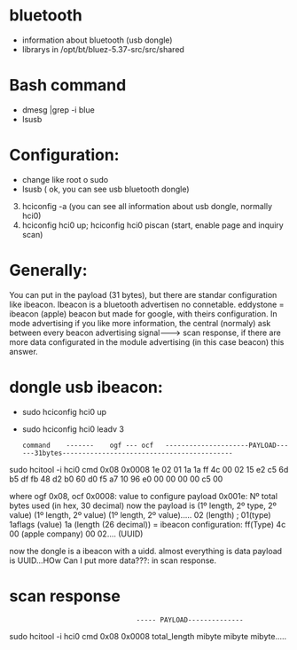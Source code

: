 # bluetooth
- information about bluetooth (usb dongle)
- librarys in /opt/bt/bluez-5.37-src/src/shared

# Bash command
- dmesg |grep -i blue
- lsusb


# Configuration:

- change like root o sudo
- lsusb ( ok, you can see usb bluetooth dongle)
3. hciconfig -a (you can see all information about usb dongle, normally hci0)
4. hciconfig hci0 up; hciconfig hci0 piscan (start, enable page and inquiry scan)

# Generally:
You can put in the payload (31 bytes), but there are standar configuration like ibeacon. Ibeacon is a bluetooth advertisen no connetable. eddystone = ibeacon (apple) beacon but made for google, with theirs configuration. 
In mode advertising if you like more information, the central (normaly) ask between every beacon advertising signal---> scan response, if there are more data configurated in the module advertising (in this case beacon) this answer.

# dongle usb ibeacon:
- sudo hciconfig hci0 up
- sudo hciconfig hci0 leadv 3

      command    -------    ogf --- ocf   ---------------------PAYLOAD------31bytes-------------------------------------------     
      
sudo hcitool -i hci0 cmd 0x08 0x0008 1e 02 01 1a 1a ff 4c 00 02 15 e2 c5 6d b5 df fb 48 d2 b0 60 d0 f5 a7 10 96 e0 00 00 00 00 c5 00

where  ogf 0x08, ocf 0x0008:  value to configure payload 
      0x001e: Nº total bytes used (in hex, 30 decimal)
      now the payload is (1º length, 2º type, 2º value) (1º length, 2º value) (1º length, 2º value)..... 
      02 (length) ; 01(type)  1aflags (value)
      1a (length (26 decimal)) = ibeacon configuration: ff(Type) 4c 00 (apple company) 00 02.... (UUID) 

now the dongle is a ibeacon with a uidd. almost everything is data payload is UUID...HOw Can I put more data???: in scan response. 
# scan response
                                    ----- PAYLOAD--------------
sudo hcitool -i hci0 cmd 0x08 0x0008 total_length mibyte mibyte mibyte.....
